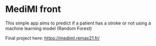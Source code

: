 # MediMl front

This simple app aims to predict if a patient has a stroke or not using a machine learning model (Random Forest)

Final project here: <https://mediml.remax21.fr/>
